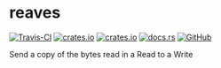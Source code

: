 # reaves
[![Travis-CI](https://travis-ci.com/SOF3/reaves.svg?branch=master)](https://travis-ci.com/SOF3/reaves)
[![crates.io](https://img.shields.io/crates/v/reaves.svg)](https://crates.io/crates/reaves)
[![crates.io](https://img.shields.io/crates/d/reaves.svg)](https://crates.io/crates/reaves)
[![docs.rs](https://docs.rs/reaves/badge.svg)](https://docs.rs/reaves)
[![GitHub](https://img.shields.io/github/stars/SOF3/reaves?style=social)](https://github.com/SOF3/reaves)

Send a copy of the bytes read in a Read to a Write
